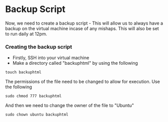 # Backup Script
Now, we need to create a backup script - This will allow us to always have a backup on the virtual machine incase of any mishaps. This will also be set to run daily at 12pm.  

### Creating the backup script
* Firstly, SSH into your virtual machine
* Make a directory called "backuphtml" by using the following
```
touch backuphtml
```
The permissions of the file need to be changed to allow for execution. Use the following
```
sudo chmod 777 backuphtml
```
And then we need to change the owner of the file to "Ubuntu"
```
sudo chown ubuntu backuphtml
```

